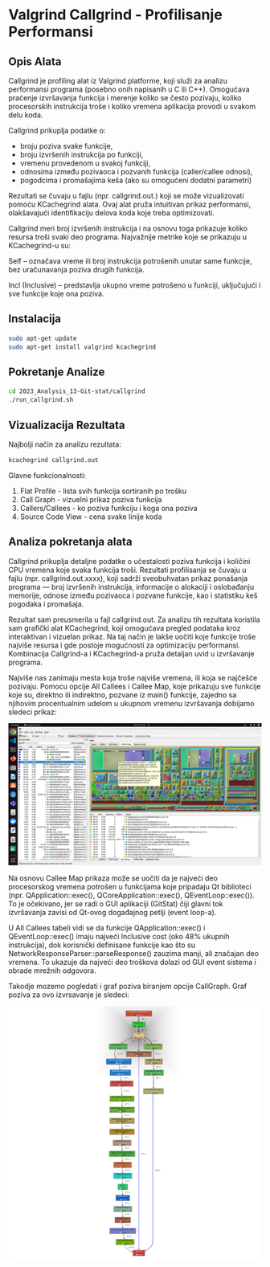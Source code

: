 # Valgrind Callgrind - Profilisanje Performansi

## Opis Alata

Callgrind je profiling alat iz Valgrind platforme, koji služi za analizu performansi programa (posebno onih napisanih u C ili C++).
Omogućava praćenje izvršavanja funkcija i merenje koliko se često pozivaju, koliko procesorskih instrukcija troše i koliko vremena aplikacija provodi u svakom delu koda.

Callgrind prikuplja podatke o:

- broju poziva svake funkcije,
- broju izvršenih instrukcija po funkciji,
- vremenu provedenom u svakoj funkciji,
- odnosima između pozivaoca i pozvanih funkcija (caller/callee odnosi),
- pogodcima i promašajima keša (ako su omogućeni dodatni parametri)

Rezultati se čuvaju u fajlu (npr. callgrind.out.<pid>) koji se može vizualizovati pomoću KCachegrind alata.
Ovaj alat pruža intuitivan prikaz performansi, olakšavajući identifikaciju delova koda koje treba optimizovati.

Callgrind meri broj izvršenih instrukcija i na osnovu toga prikazuje koliko resursa troši svaki deo programa.
Najvažnije metrike koje se prikazuju u KCachegrind-u su:

Self – označava vreme ili broj instrukcija potrošenih unutar same funkcije, bez uračunavanja poziva drugih funkcija.

Incl (Inclusive) – predstavlja ukupno vreme potrošeno u funkciji, uključujući i sve funkcije koje ona poziva.

## Instalacija
```bash
sudo apt-get update
sudo apt-get install valgrind kcachegrind
```

## Pokretanje Analize

```bash
cd 2023_Analysis_13-Git-stat/callgrind
./run_callgrind.sh
```

## Vizualizacija Rezultata

Najbolji način za analizu rezultata:

```bash
kcachegrind callgrind.out
```

Glavne funkcionalnosti:

1. Flat Profile - lista svih funkcija sortiranih po trošku
2. Call Graph - vizuelni prikaz poziva funkcija
3. Callers/Callees - ko poziva funkciju i koga ona poziva
4. Source Code View - cena svake linije koda

## Analiza pokretanja alata

Callgrind prikuplja detaljne podatke o učestalosti poziva funkcija i količini CPU vremena koje svaka funkcija troši. Rezultati profilisanja se čuvaju u fajlu (npr. callgrind.out.xxxx), koji sadrži sveobuhvatan prikaz ponašanja programa — broj izvršenih instrukcija, informacije o alokaciji i oslobađanju memorije, odnose između pozivaoca i pozvane funkcije, kao i statistiku keš pogodaka i promašaja.


Rezultat sam preusmerila u fajl callgrind.out. Za analizu tih rezultata koristila sam grafički alat KCachegrind, koji omogućava pregled podataka kroz interaktivan i vizuelan prikaz. Na taj način je lakše uočiti koje funkcije troše najviše resursa i gde postoje mogućnosti za optimizaciju performansi. Kombinacija Callgrind-a i KCachegrind-a pruža detaljan uvid u izvršavanje programa.

Najviše nas zanimaju mesta koja troše najviše vremena, ili koja se najčešće pozivaju. Pomocu opcije All Callees i Callee Map, koje prikazuju sve funkcije koje su, direktno ili indirektno, pozvane iz main() funkcije, zajedno sa njihovim procentualnim udelom u ukupnom vremenu izvršavanja dobijamo sledeci prikaz:

![](./calees_for_main.png)

Na osnovu Callee Map prikaza može se uočiti da je najveći deo procesorskog vremena potrošen u funkcijama koje pripadaju Qt biblioteci (npr. QApplication::exec(), QCoreApplication::exec(), QEventLoop::exec()).
To je očekivano, jer se radi o GUI aplikaciji (GitStat) čiji glavni tok izvršavanja zavisi od Qt-ovog događajnog petlji (event loop-a).

U All Callees tabeli vidi se da funkcije QApplication::exec() i QEventLoop::exec() imaju najveći Inclusive cost (oko 48% ukupnih instrukcija), dok korisnički definisane funkcije kao što su NetworkResponseParser::parseResponse() zauzima manji, ali značajan deo vremena. To ukazuje da najveći deo troškova dolazi od GUI event sistema i obrade mrežnih odgovora.

Takodje mozemo pogledati i graf poziva biranjem opcije CallGraph. Graf poziva za ovo izvrsavanje je sledeci:

![](graph.png)
